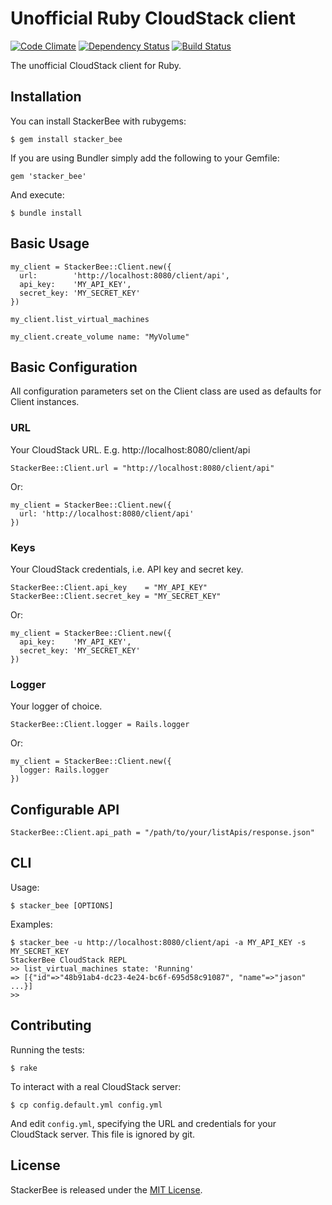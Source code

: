 # Unofficial Ruby CloudStack client

[![Code Climate](https://codeclimate.com/github/promptworks/stacker_bee.png)](https://codeclimate.com/github/promptworks/stacker_bee)
[![Dependency Status](https://gemnasium.com/promptworks/stacker_bee.png)](https://gemnasium.com/promptworks/stacker_bee)
[![Build Status](https://travis-ci.org/promptworks/stacker_bee.png?branch=master)](https://travis-ci.org/promptworks/stacker_bee)

The unofficial CloudStack client for Ruby.

## Installation

You can install StackerBee with rubygems:

    $ gem install stacker_bee

If you are using Bundler simply add the following to your Gemfile:

    gem 'stacker_bee'

And execute:

    $ bundle install

## Basic Usage

    my_client = StackerBee::Client.new({
      url:        'http://localhost:8080/client/api',
      api_key:    'MY_API_KEY',
      secret_key: 'MY_SECRET_KEY'
    })

    my_client.list_virtual_machines

    my_client.create_volume name: "MyVolume"

## Basic Configuration

All configuration parameters set on the Client class are used as defaults for Client instances.

### URL

Your CloudStack URL. E.g. http://localhost:8080/client/api

    StackerBee::Client.url = "http://localhost:8080/client/api"

Or:

    my_client = StackerBee::Client.new({
      url: 'http://localhost:8080/client/api'
    })

### Keys

Your CloudStack credentials, i.e. API key and secret key.

    StackerBee::Client.api_key    = "MY_API_KEY"
    StackerBee::Client.secret_key = "MY_SECRET_KEY"

Or:

    my_client = StackerBee::Client.new({
      api_key:    'MY_API_KEY',
      secret_key: 'MY_SECRET_KEY'
    })

### Logger

Your logger of choice.

    StackerBee::Client.logger = Rails.logger

Or:

    my_client = StackerBee::Client.new({
      logger: Rails.logger
    })

## Configurable API

    StackerBee::Client.api_path = "/path/to/your/listApis/response.json"

## CLI

Usage:

    $ stacker_bee [OPTIONS]

Examples:

    $ stacker_bee -u http://localhost:8080/client/api -a MY_API_KEY -s MY_SECRET_KEY
    StackerBee CloudStack REPL
    >> list_virtual_machines state: 'Running'
    => [{"id"=>"48b91ab4-dc23-4e24-bc6f-695d58c91087", "name"=>"jason" ...}]
    >>

## Contributing

Running the tests:

    $ rake

To interact with a real CloudStack server:

    $ cp config.default.yml config.yml

And edit `config.yml`, specifying the URL and credentials for your CloudStack server. This file is ignored by git.

## License

StackerBee is released under the [MIT License](http://www.opensource.org/licenses/MIT).

